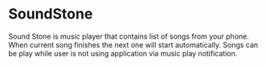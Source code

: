 # SoundStone
Sound Stone is music player that contains list of songs from your phone.
When current song finishes the next one will start automatically.
Songs can be play while user is not using application via music play notification.
